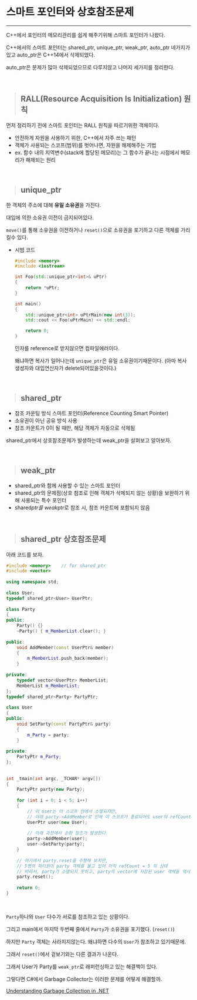 # 스마트 포인터와 상호참조문제

---

C++에서 포인터의 메모리관리를 쉽게 해주기위해 스마트 포인터가 나왔다.

C++에서의 스마트 포인터는 shared_ptr, unique_ptr, weak_ptr, auto_ptr 네가지가 있고 auto_ptr은 C++14에서 삭제되었다.

auto_ptr은 문제가 많아 삭제되었으므로 다루지않고 나머지 세가지를 정리한다.

<br>

> ## RALL(Resource Acquisition Is Initialization) 원칙

먼저 정리하기 전에 스마트 포인터는 RALL 원칙을 따르기위한 객체이다.

- 안전하게 자원을 사용하기 위한, C++에서 자주 쓰는 패턴
- 객체가 사용되는 스코프(범위)를 벗어나면, 자원을 해제해주는 기법
- ex. 함수 내의 지역변수(stack에 할당된 메모리)는 그 함수가 끝나는 시점에서 메모리가 해제되는 원리

<br>

> ## unique_ptr

한 객체의 주소에 대해 **유일 소유권**을 가진다.

대입에 의한 소유권 이전이 금지되어있다.

`move()`를 통해 소유권을 이전하거나 `reset()`으로 소유권을 포기하고 다른 객체를 가리킬수 있다.

- 시범 코드

    ```cpp
    #include <memory>
    #include <iostream>

    int Foo(std::unique_ptr<int>& uPtr)
    {
    	return *uPtr;
    }

    int main()
    {
    	std::unique_ptr<int> uPtrMain(new int(3));
    	std::cout << Foo(uPtrMain) << std::endl;

    	return 0;
    }
    ```

    인자를 reference로 받지않으면 컴파일에러이다.

    왜냐하면 복사가 일어나는데 `unique_ptr`은 유일 소유권이기때문이다. (아마 복사생성자와 대입연산자가 delete되어있을것이다.)

<br>

> ## shared_ptr

- 참조 카운팅 방식 스마트 포인터(Reference Counting Smart Pointer)
- 소유권이 아닌 공유 방식 사용
- 참조 카운트가 0이 될 때만, 해당 객체가 자동으로 삭제됨

shared_ptr에서 상호참조문제가 발생하는데 weak_ptr을 살펴보고 알아보자.

<br>

> ## weak_ptr

- shared_ptr와 함께 사용할 수 있는 스마트 포인터
- shared_ptr의 문제점(상호 참조로 인해 객체가 삭제되지 않는 상황)을 보완하기 위해 사용되는 특수 포인터
- shared*ptr을 weak*ptr로 참조 시, 참조 카운트에 포함되지 않음

<br>

> ## shared_ptr 상호참조문제

아래 코드를 보자.

```cpp
#include <memory>    // for shared_ptr
#include <vector>
 
using namespace std;
 
class User;
typedef shared_ptr<User> UserPtr;
 
class Party
{
public:
    Party() {}
    ~Party() { m_MemberList.clear(); }
 
public:
    void AddMember(const UserPtr& member)
    {
        m_MemberList.push_back(member);
    }
 
private:
    typedef vector<UserPtr> MemberList;
    MemberList m_MemberList;
};
typedef shared_ptr<Party> PartyPtr;
 
class User
{
public:
    void SetParty(const PartyPtr& party)
    {
        m_Party = party;
    }
 
private:
    PartyPtr m_Party;
};
 
 
int _tmain(int argc, _TCHAR* argv[])
{
    PartyPtr party(new Party);
 
    for (int i = 0; i < 5; i++)
    {
        // 이 user는 이 스코프 안에서 소멸되지만,
        // 아래 party->AddMember로 인해 이 스코프가 종료되어도 user의 refCount = 1
        UserPtr user(new User);
 
        // 아래 과정에서 순환 참조가 발생한다.
        party->AddMember(user);
        user->SetParty(party);
    }
 
    // 여기에서 party.reset을 수행해 보지만,
    // 5명의 파티원이 party 객체를 물고 있어 아직 refCount = 5 의 상태
    // 따라서, party가 소멸되지 못하고, party의 vector에 저장된 user 객체들 역시 소멸되지 못한다.
    party.reset();
 
    return 0;
}
```
<br>

`Party`하나와 `User` 다수가 서로를 참조하고 있는 상황이다.

그리고 main에서 마지막 두번째 줄에서 `Party`가 소유권을 포기했다. (`reset()`)

하지만 `Party` 객체는 사라지지않는다. 왜냐하면 다수의 `User`가 참조하고 있기때문에.

그래서 `reset()`에서 겉보기와는 다른 결과가 나온다.

그래서 User가 Party를 `weak_ptr`로 래퍼런싱하고 있는 해결책이 있다.

그렇다면 C#에서 Garbage Collector는 이러한 문제를 어떻게 해결할까.

[Understanding Garbage Collection in .NET](https://www.notion.so/Understanding-Garbage-Collection-in-NET-452d8a2fd0ba4bd6990c5a4d0651d272)